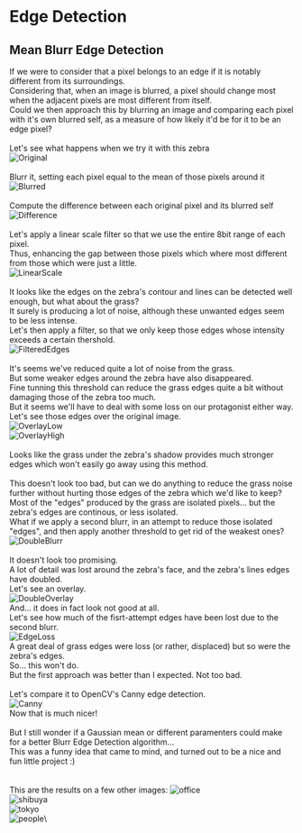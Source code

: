 # Edge Detection

## Mean Blurr Edge Detection

If we were to consider that a pixel belongs to an edge if it is notably different from its surroundings.\
Considering that, when an image is blurred, a pixel should change most when the adjacent pixels are most different from itself.\
Could we then approach this by blurring an image and comparing each pixel with it's own blurred self, as a measure of how likely it'd be for it to be an edge pixel?\
\
Let's see what happens when we try it with this zebra\
![Original](images/zebra.jpg)\
\
Blurr it, setting each pixel equal to the mean of those pixels around it\
![Blurred](images/generated/Mean-zebra/blurred.jpg)\
\
Compute the difference between each original pixel and its blurred self\
![Difference](images/generated/Mean-zebra/diff.jpg)\
\
Let's apply a linear scale filter so that we use the entire 8bit range of each pixel.\
Thus, enhancing the gap between those pixels which where most different from those which were just a little.\
![LinearScale](images/generated/Mean-zebra/scaled.jpg)\
\
It looks like the edges on the zebra's contour and lines can be detected well enough, but what about the grass?\
It surely is producing a lot of noise, although these unwanted edges seem to be less intense.\
Let's then apply a filter, so that we only keep those edges whose intensity exceeds a certain thershold.\
![FilteredEdges](images/generated/Mean-zebra/edges.jpg)\
\
It's seems we've reduced quite a lot of noise from the grass.\
But some weaker edges around the zebra have also disappeared.\
Fine tunning this threshold can reduce the grass edges quite a bit without damaging those of the zebra too much.\
But it seems we'll have to deal with some loss on our protagonist either way.\
Let's see those edges over the original image.\
![OverlayLow](images/generated/Mean-zebra/overlayLow.jpg)\
![OverlayHigh](images/generated/Mean-zebra/overlay.jpg)\
\
Looks like the grass under the zebra's shadow provides much stronger edges which won't easily go away using this method.\
\
This doesn't look too bad, but can we do anything to reduce the grass noise further without hurting those edges of the zebra which we'd like to keep?\
Most of the "edges" produced by the grass are isolated pixels... but the zebra's edges are continous, or less isolated.\
What if we apply a second blurr, in an attempt to reduce those isolated "edges", and then apply another threshold to get rid of the weakest ones?\
![DoubleBlurr](images/generated/Mean-zebra/doubleBlurr.jpg)\
\
It doesn't look too promising.\
A lot of detail was lost around the zebra's face, and the zebra's lines edges have doubled.\
Let's see an overlay.\
![DoubleOverlay](images/generated/Mean-zebra/doubleOverlay.jpg)
\
And... it does in fact look not good at all.\
Let's see how much of the fisrt-attempt edges have been lost due to the second blurr.\
![EdgeLoss](images/generated/Mean-zebra/doubleLoss.jpg)\
A great deal of grass edges were loss (or rather, displaced) but so were the zebra's edges.\
So... this won't do.\
But the first approach was better than I expected. Not too bad.\
\
Let's compare it to OpenCV's Canny edge detection.\
![Canny](images/generated/Mean-zebra/VScanny.jpg)
\
Now that is much nicer!\
\
But I still wonder if a Gaussian mean or different paramenters could make for a better Blurr Edge Detection algorithm...\
This was a funny idea that came to mind, and turned out to be a nice and fun little project :)
\
\
\
This are the results on a few other images:
![office](images/generated/Mean-office.jpg)\
![shibuya](images/generated/Mean-shibuya.jpg)\
![tokyo](images/generated/Mean-tokyo.jpg)\
![people](images/generated/Mean-people.jpg)\
